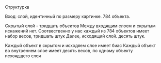 Структурка

Вход: слой, идентичный по размеру картинке. 784 объекта.

Скрытый слой - тридцать объектов
Между входящим слоем и скрытым искажений нет.
Соотвественно у нас каждый из 784 объектов имеет набор весов, тридшать штук
Далее, исходящий слой. десять штук.

Каждый объект в скрытом и исходяем слое имеет биас 
Каждый объект во внутреннем слое имеет десять весов, по одному объекту исхоядщего слоя



